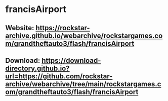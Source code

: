 # francisAirport
## Website: https://rockstar-archive.github.io/webarchive/rockstargames.com/grandtheftauto3/flash/francisAirport

## Download: https://download-directory.github.io?url=https://github.com/rockstar-archive/webarchive/tree/main/rockstargames.com/grandtheftauto3/flash/francisAirport
